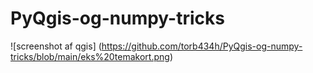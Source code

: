 # PyQgis-og-numpy-tricks

![screenshot af qgis] (https://github.com/torb434h/PyQgis-og-numpy-tricks/blob/main/eks%20temakort.png)
